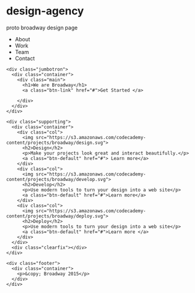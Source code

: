 # design-agency
proto broadway design page

<!DOCTYPE html>
<html>
  <head>
    <link href='https://fonts.googleapis.com/css?family=Raleway:400, 600' rel='stylesheet' type='text/css'>
  <link rel='stylesheet' href='style.css'/>
  </head>
  <body>
    <div class="header">
      <div class="container">
        <ul class="nav">
          <li>About </li>
          <li>Work </li>
          <li>Team </li>
          <li>Contact </li>
        </ul>
      </div>
    </div>

    <div class="jumbotron">
      <div class="container">  
        <div class="main">
          <h1>We are Broadway</h1>
          <a class="btn-link" href="#">Get Started </a>
          
        </div>
      </div>
    </div>

    <div class="supporting">
      <div class="container">
        <div class="col">
          <img src="https://s3.amazonaws.com/codecademy-content/projects/broadway/design.svg">
          <h2>Design</h2>
          <p>Make your projects look great and interact beautifully.</p>
          <a class="btn-default" href="#"> Learn more</a>
        </div>
        <div class="col">
          <img src="https://s3.amazonaws.com/codecademy-content/projects/broadway/develop.svg">
          <h2>Develop</h2>
          <p>Use modern tools to turn your design into a web site</p>
          <a class="btn-default" href="#">Learn more</a>
        </div>
        <div class="col">
          <img src="https://s3.amazonaws.com/codecademy-content/projects/broadway/deploy.svg">
          <h2>Deploy</h2>
          <p>Use modern tools to turn your design into a web site</p>
          <a class="btn-default" href="#">Learn more </a>
        </div>
      </div>
      <div class="clearfix"></div>
    </div>

    <div class="footer">
      <div class="container">
        <p>&copy; Broadway 2015</p>
      </div>
    </div>
  </body>
</html>
